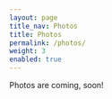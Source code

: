 ```yaml
---
layout: page
title_nav: Photos
title: Photos
permalink: /photos/
weight: 3
enabled: true
---
```


<p>
Photos are coming, soon!
</p>
